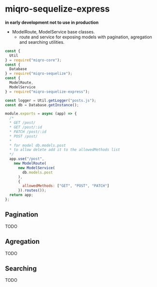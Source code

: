 # miqro-sequelize-express

**in early development not to use in production**

- ModelRoute, ModelService base classes.
  - route and service for exposing models with pagination, agregation and searching utilities.

```javascript
const {
  Util
} = require("miqro-core");
const {
  Database
} = require("miqro-sequelize");
const {
  ModelRoute,
  ModelService
} = require("miqro-sequelize-express");

const logger = Util.getLogger("posts.js");
const db = Database.getInstance();

module.exports = async (app) => {
  /*
  * GET /post/
  * GET /post/:id
  * PATCH /post/:id
  * POST /post/
  * 
  * for model db.models.post
  * to allow delete add it to the allowedMethods list
  */
  app.use("/post",
    new ModelRoute(
      new ModelService(
        db.models.post
      ),
      {
        allowedMethods: ["GET", "POST", "PATCH"]
      }).routes());
  return app;
};
```

## Pagination

TODO

## Agregation

TODO

## Searching

TODO
